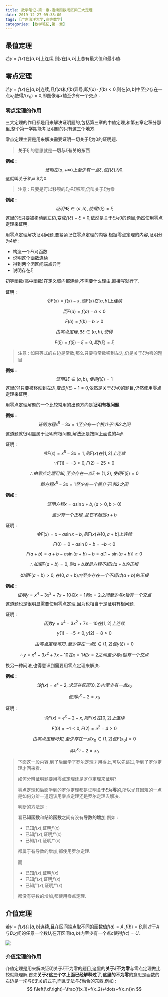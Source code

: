 ```yaml
---
title: 数学笔记-第一章-连续函数闭区间三大定理
date: 2019-12-27 09:38:00
tags: [广东海洋大学,高等数学]
categories: [数学笔记,第一章]
---
```


## 最值定理

若$y=f(x)$在$[a,b]$上连续,则$y$在$[a,b]$上总有最大值和最小值.

## 零点定理

若$y=f(x)$在$[a,b]$连续,且$f(a)$和$f(b)$异号,即$f(a)\cdot f(b)<0$,则在$[a,b]$中至少存在一点$x_0$使得$f(x_0)=0$,即图像与$x$轴至少有一个交点 .

### 零点定理的作用

三大定理的作用都是用来解决证明题的,包括第三章的中值定理,和第五章定积分那里,整个第一学期能考证明题的只有这三个地方.

零点定理主要是用来解决需要证明一切关于$\xi$为0的证明题.

<!-- more -->

> **关于$\xi$** 的意思就是**一切与$\xi$有关的东西**

**例如 :**
$$
证明在(a,+\infty)上至少有一点\xi,使f(\xi)为0.
$$
这就叫关于$\xi $为0.

> 注意 : 只要是可以移项的$\xi$,把$\xi$移项,仍叫关于$\xi$为零

**例如 :**
$$
证明\exists\xi\in\left(a,b\right),使得f(\xi)=\xi
$$
这里的$\xi$只要被移动到左边,变成$f(\xi)-\xi=0$,依然是关于$\xi$为0的题目,仍然使用零点定理来证明.

用零点定理解决证明问题,要紧紧记住零点定理的内容.根据零点定理的内容,证明分为4步 :

- 构造一个$F(x)$函数
- 说明这个函数连续
- 得到两个闭区间端点异号
- 说明存在$\xi$

初等函数(高中函数)在定义域内都连续,不需要什么理由,直接写就行了.

证明 :
$$
令 F(x)=f(x)-x,则F(x)在[a,b]上连续
$$

$$
而 F(a)=f(a)-a<0
$$

$$
F(b)=f(b)-b>0
$$

$$
由零点定理,\exists\xi\in\left(a,b\right),使得
$$

$$
F(\xi)=f(\xi)-\xi=0,即f(\xi)=\xi
$$

> 注意 : 如果等式的右边是常数,那么只要将常数移到左边,仍是关于$\xi$为零的题目

**例如 :**
$$
证明\exists\xi\in\left(a,b\right),使得f(\xi)=1
$$
这里的1只要被移动到左边,变成$f(\xi)-1=0$,依然是关于$\xi$为0的题目,仍然使用零点定理来证明.

用零点定理解题的一个比较常用的出题方向是**证明有根问题**.

**例如 :**
$$
证明方程x^5-3x=1至少有一个根介于1和2之间
$$
这道题就很明显属于证明有根问题,解法还是按照上面说的4步.

证明 :
$$
令F(x)=x^5-3x=1,则F(x)在[1,2]上连续
$$

$$
\because F(1)=-3<0,F(2)=25>0
$$

$$
\therefore 由零点定理可知,至少存在一点\xi\in(1,2),使得F(\xi)=0
$$

$$
即方程x^5-3x=1至少有一个根介于1和2之间
$$

**例如 :**
$$
证明方程x=a\sin x+b,(a>0,b>0)
$$

$$
至少有一个正根,且它不超过a+b
$$

证明 :
$$
令F(x)=x-a\sin x -b,则F(x)在[0,a+b]上连续
$$

$$
F(0)=0-a\sin 0-b=-b<0
$$

$$
F(a+b)=a+b-a\sin(a+b)-b=a[1-\sin(a+b)]\geqslant0
$$

$$
\therefore 如果F(a+b)=0,则a+b就是方程不超过a+b的正根
$$

$$
如果F(a+b)>0,在(0,a+b)内至少存在一个不超过(a+b)的正根
$$

**例如 :**
$$
证明y=x^4-3x^2+7x-10在x=1和x=2之间至少与x轴有一个交点
$$
这道题也是很明显需要使用零点定理,因为也相当于是证明有根问题.

证明 :
$$
函数y=x^4-3x^2+7x-10在[1,2]上连续
$$

$$
y(1)=-5<0,y(2)=8>0
$$

$$
由零点定理可知,至少存在一点\xi\in(1,2)使y(\xi)=0
$$

$$
\therefore y=x^4-3x^2+7x-10在x=1和x=2之间至少与x轴有一个交点
$$

换另一种问法,也得意识到需要用零点定理来解决.

**例如 :**
$$
设f(x)=e^x-2,求证在区间(0,2)内至少有一点x_0
$$

$$
使得e^x-2=x_0
$$

证明 :
$$
令F(x)=e^x-2-x,则F(x)在[0,2]上连续
$$

$$
F(0)=-1<0,F(2)=e^2-4>0
$$

$$
由零点定理可知,至少存在一点x_0\in(1,2)使F(x_0)=0
$$

$$
即e^{x_0}-2=x_0
$$

> 下面这一段内容,到了后面学了罗尔定理才用得上,可以先跳过,学到了罗尔定理才回来看.
>
> 如何分辨证明题要用零点定理还是罗尔定理来证明?
>
> 零点定理和后面学到的罗尔定理都是证明**关于$\xi$为零**的,所以尤其困难的一点是如何分辨一道题该用零点定理还是罗尔定理去解决.
>
> 判断的方法是 :
>
> 看**已知函数**和**结论函数**之间有没有**导数的增加**,例如 :
>
> - 已知$f(x)$,证明$f’(x)$
> - 已知$f'(x)$,证明$f'’(x)$
> - 已知$f(x)$,证明$f’'(x)$
>
> 都属于有导数的增加,都使用罗尔定理.
>
> 而
>
> - 已知$f(x)$,证明$f(x)$
> - 已知$f'(x)$,证明$f'(x)$
> - 已知$f''(x)$,证明$f''(x)$
>
> 都没有导数的增加,都使用零点定理.

## 介值定理

若$y=f(x)$在$[a,b]$连续,且在区间端点取不同的函数值$f(a)=A,f(b)=B$,则对于$A$与$B$之间的任意一个数$U$,在开区间$(a,b)$内至少有一个点$c$使得$f(c)=U$.

![](https://upload.wikimedia.org/wikipedia/commons/thumb/e/e2/Intermediatevaluetheorem.svg/1024px-Intermediatevaluetheorem.svg.png)

### 介值定理的作用

介值定理是用来解决证明关于$\xi$不为零的题目,这里的**关于$\xi$不为零**与零点定理做比较就能理解,首先**关于$\xi$**这三个字上面已经解释过了,这里的**不为零**的意思是函数的右边是一坨与$\xi$无关的式子,而且无法与$\xi$融合的东西,例如 :
$$
f\left(\xi\right)=\frac{f(x_1)+f(x_2)+\dots+f(x_n)}n
$$
